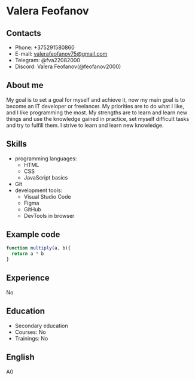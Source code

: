 # Valera Feofanov

## Contacts
* Phone: +375291580860
* E-mail: valerafeofanov75@gmail.com
* Telegram: @fva22082000
* Discord: Valera Feofanov(@feofanov2000)

## About me 
My goal is to set a goal for myself and achieve it, now my main goal is to become an IT developer or freelancer. My priorities are to do what I like, and I like programming the most. My strengths are to learn and learn new things and use the knowledge gained in practice, set myself difficult tasks and try to fulfill them. I strive to learn and learn new knowledge.

## Skills
* programming languages:
    + HTML
    + CSS
    + JavaScript basics
* Git
* development tools:
    + Visual Studio Code
    + Figma
    + GitHub
    + DevTools in browser

## Example code
``` javascript
function multiply(a, b){
  return a * b
}
```
## Experience
No

## Education
* Secondary education
* Courses: No
* Trainings: No

## English
A0